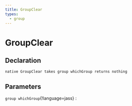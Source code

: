 ```yaml
---
title: GroupClear
types:
  - group
---
```


# GroupClear

## Declaration

```jass
native GroupClear takes group whichGroup returns nothing
```

## Parameters
`group whichGroup`{!language=jass}
: 
